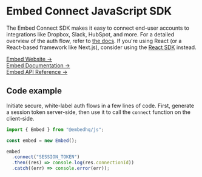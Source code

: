 # Embed Connect JavaScript SDK

The Embed Connect SDK makes it easy to connect end-user accounts to integrations like Dropbox, Slack, HubSpot, and more. For a detailed overview of the auth flow, refer to [the docs](https://docs.useembed.com/). If you're using React (or a React-based framework like Next.js), consider using the [React SDK](https://github.com/embedhq/embed-react) instead.

[Embed Website →](https://useembed.com/)<br />
[Embed Documentation →](https://docs.useembed.com/)<br />
[Embed API Reference →](https://docs.useembed.com/api-reference)

## Code example

Initiate secure, white-label auth flows in a few lines of code. First, generate a session token server-side, then use it to call the `connect` function on the client-side.

```js
import { Embed } from "@embedhq/js";

const embed = new Embed();

embed
  .connect("SESSION_TOKEN")
  .then((res) => console.log(res.connectionId))
  .catch((err) => console.error(err));
```
